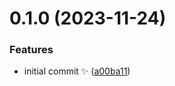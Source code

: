 # 0.1.0 (2023-11-24)

### Features

- initial commit ✨ ([a00ba11](https://github.com/JoshuaKGoldberg/commit-to-co-authors/commit/a00ba11c320b57d86dee29dff2f9e068d9fdfc1d))
